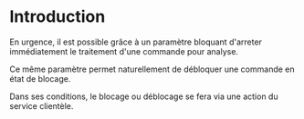 # Introduction


<p>En urgence, il est possible gr&acirc;ce &agrave; un param&egrave;tre bloquant d'arreter imm&eacute;diatement le traitement d'une commande pour analyse.</p>
<p>Ce m&ecirc;me param&egrave;tre permet naturellement de d&eacute;bloquer une commande en &eacute;tat de blocage.</p>
<p>Dans ses conditions, le blocage ou d&eacute;blocage se fera via une action du service client&egrave;le.</p>

